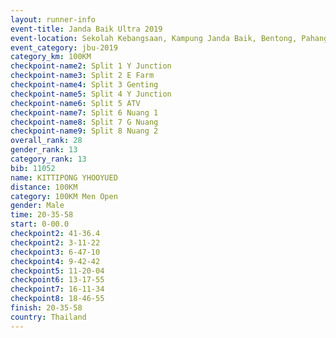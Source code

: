 ```yaml
---
layout: runner-info 
event-title: Janda Baik Ultra 2019
event-location: Sekolah Kebangsaan, Kampung Janda Baik, Bentong, Pahang, Malaysia
event_category: jbu-2019 
category_km: 100KM 
checkpoint-name2: Split 1 Y Junction  
checkpoint-name3: Split 2 E Farm  
checkpoint-name4: Split 3 Genting  
checkpoint-name5: Split 4 Y Junction 
checkpoint-name6: Split 5 ATV 
checkpoint-name7: Split 6 Nuang 1 
checkpoint-name8: Split 7 G Nuang 
checkpoint-name9: Split 8 Nuang 2 
overall_rank: 28
gender_rank: 13
category_rank: 13
bib: 11052
name: KITTIPONG YHOOYUED
distance: 100KM
category: 100KM Men Open
gender: Male
time: 20-35-58
start: 0-00.0
checkpoint2: 41-36.4
checkpoint2: 3-11-22
checkpoint3: 6-47-10
checkpoint4: 9-42-42
checkpoint5: 11-20-04
checkpoint6: 13-17-55
checkpoint7: 16-11-34
checkpoint8: 18-46-55
finish: 20-35-58
country: Thailand
---
```


